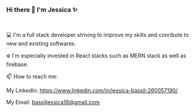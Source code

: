 ### Hi there 👋 I'm Jessica ✨

<!--
**JessicaBassil/JessicaBassil** is a ✨ _special_ ✨ repository because its `README.md` (this file) appears on your GitHub profile.

Here are some ideas to get you started:

- 🔭 I’m currently working on ...
- 🌱 I’m currently learning ...
- 👯 I’m looking to collaborate on ...
- 🤔 I’m looking for help with ...
- 💬 Ask me about ...
- 📫 How to reach me: ...
- 😄 Pronouns: ...
- ⚡ Fun fact: ...
-->
<br />

:computer: I'm a full stack developer striving to improve my skills and conribute to new and existing softwares. 
<br />

:snowflake: I'm especially invested in React stacks such as MERN stack as well as firebase.
<br />

📫 How to reach me:
<br />

My LinkedIn: https://www.linkedin.com/in/jessica-bassil-260057190/
<br />

My Email: bassiljessica18@gmail.com
